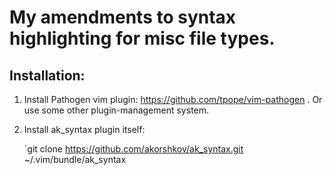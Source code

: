 My amendments to syntax highlighting for misc file types.
=========================================================


Installation:
-------------

1. Install Pathogen vim plugin: https://github.com/tpope/vim-pathogen .
Or use some other plugin-management system.

2. Install ak_syntax plugin itself:

	`git clone https://github.com/akorshkov/ak_syntax.git ~/.vim/bundle/ak_syntax
